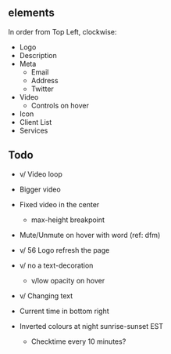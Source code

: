 elements
---

In order from Top Left, clockwise:

* Logo
* Description
* Meta
	* Email
	* Address
	* Twitter
* Video
	* Controls on hover
* Icon
* Client List
* Services

Todo
---
* v/ Video loop
* Bigger video
* Fixed video in the center
	* max-height breakpoint
* Mute/Unmute on hover with word (ref: dfm)
* v/ 56 Logo refresh the page
* v/ no a text-decoration
	* v/low opacity on hover

* v/ Changing text

* Current time in bottom right
* Inverted colours at night sunrise-sunset EST
	* Checktime every 10 minutes?
